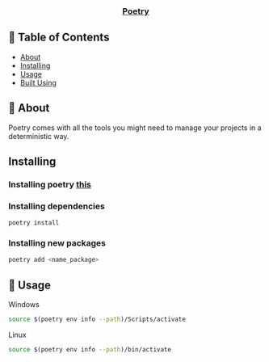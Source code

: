 <p align="center">
  <a href="" rel="noopener">
 <h3 align="center">Poetry</h3></a>
</p>

## 📝 Table of Contents

- [About](#about)
- [Installing](#installing)
- [Usage](#usage)
- [Built Using](#built_using)


## 🧐 About <a name = "about"></a>
Poetry comes with all the tools you might need to manage your projects in a deterministic way.

## Installing
### Installing poetry [this](https://python-poetry.org/docs/)

### Installing dependencies
```
poetry install
```
### Installing new packages
```bash
poetry add <name_package>
```


## 🎈 Usage <a name="usage"></a>
Windows
```bash
source $(poetry env info --path)/Scripts/activate
```
Linux
```bash
source $(poetry env info --path)/bin/activate
```